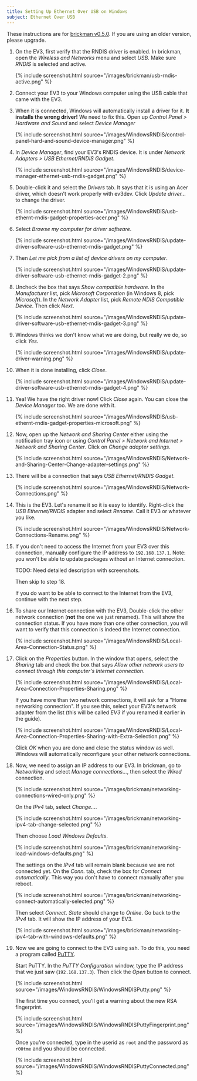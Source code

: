 ```yaml
---
title: Setting Up Ethernet Over USB on Windows
subject: Ethernet Over USB
---
```


These instructions are for [brickman v0.5.0](http://www.ev3dev.org/news/2015/02/24/Package-Release/).
If you are using an older version, please upgrade.

1.  On the EV3, first verify that the RNDIS driver is enabled. In brickman,
    open the *Wireless and Networks* menu and select *USB*. Make sure *RNDIS*
    is selected and active.

    {% include screenshot.html source="/images/brickman/usb-rndis-active.png" %}

2.  Connect your EV3 to your Windows computer using the USB cable that came with
    the EV3.

3.  When it is connected, Windows will automatically install a driver for it.
    **It installs the wrong driver!** We need to fix this. Open up *Control
    Panel > Hardware and Sound* and select *Device Manager*

    {% include screenshot.html source="/images/WindowsRNDIS/control-panel-hard-and-sound-device-manager.png" %}

4.  In *Device Manager*, find your EV3's RNDIS device. It is under *Network
    Adapters > USB Ethernet/RNDIS Gadget*.


    {% include screenshot.html source="/images/WindowsRNDIS/device-manager-ethernet-usb-rndis-gadget.png" %}

5.  Double-click it and select the *Drivers* tab. It says that it is using an
    Acer driver, which doesn't work properly with ev3dev. Click *Update
    driver...* to change the driver.

    {% include screenshot.html source="/images/WindowsRNDIS/usb-ethernt-rndis-gadget-properties-acer.png" %}

6.  Select *Browse my computer for driver software*.

    {% include screenshot.html source="/images/WindowsRNDIS/update-driver-software-usb-ethernet-rndis-gadget.png" %}

7.  Then *Let me pick from a list of device drivers on my computer*.

    {% include screenshot.html source="/images/WindowsRNDIS/update-driver-software-usb-ethernet-rndis-gadget-2.png" %}

8.  Uncheck the box that says *Show compatible hardware*. In the *Manufacturer*
    list, pick *Microsoft Corporation* (in Windows 8, pick *Microsoft*). In
    the *Network Adapter* list, pick *Remote NDIS Compatible Device*. Then
    click *Next*.

    {% include screenshot.html source="/images/WindowsRNDIS/update-driver-software-usb-ethernet-rndis-gadget-3.png" %}

9.  Windows thinks we don't know what we are doing, but really we do, so click
    *Yes*.

    {% include screenshot.html source="/images/WindowsRNDIS/update-driver-warning.png" %}

10. When it is done installing, click *Close*.

    {% include screenshot.html source="/images/WindowsRNDIS/update-driver-software-usb-ethernet-rndis-gadget-4.png" %}

11. Yea! We have the right driver now! Click *Close* again. You can close the
    *Device Manager* too. We are done with it.

    {% include screenshot.html source="/images/WindowsRNDIS/usb-ethernt-rndis-gadget-properties-microsoft.png" %}

12. Now, open up the *Network and Sharing Center* either using the notification
    tray icon or using *Control Panel > Network and Internet > Network and
    Sharing Center*. Click on *Change adapter settings*.

    {% include screenshot.html source="/images/WindowsRNDIS/Network-and-Sharing-Center-Change-adapter-settings.png" %}

13. There will be a connection that says *USB Ethernet/RNDIS Gadget*.

    {% include screenshot.html source="/images/WindowsRNDIS/Network-Connections.png" %}

14. This is the EV3. Let's rename it so it is easy to identify. Right-click the
    *USB Ethernet/RNDIS* adapter and select *Rename*. Call it EV3 or whatever
    you like.

    {% include screenshot.html source="/images/WindowsRNDIS/Network-Connections-Rename.png" %}

15. If you don't need to access the Internet from your EV3 over this
    connection, manually configure the IP address to `192.168.137.1`. Note:
    you won't be able to update packages without an Internet connection.

    TODO: Need detailed description with screenshots.

    Then skip to step 18.

    If you do want to be able to connect to the Internet from the EV3, continue
    with the next step.

16. To share our Internet connection with the EV3, Double-click the other
    network connection (**not** the one we just renamed). This will show the
    connection status. If you have more than one other connection, you will
    want to verify that this connection is indeed the Internet connection.

    {% include screenshot.html source="/images/WindowsRNDIS/Local-Area-Connection-Status.png" %}

17. Click on the *Properties* button. In the window that opens, select the
    *Sharing* tab and check the box that says *Allow other network users to
    connect through this computer's Internet connection*.

    {% include screenshot.html source="/images/WindowsRNDIS/Local-Area-Connection-Properties-Sharing.png" %}

    If you have more than two network connections, it will ask for a "Home
    networking connection". If you see this, select your EV3's network adapter
    from the list (this will be called *EV3* if you renamed it earlier in the
    guide).

    {% include screenshot.html source="/images/WindowsRNDIS/Local-Area-Connection-Properties-Sharing-with-Extra-Selection.png" %}

    Click *OK* when you are done and close the status window as well. Windows
    will automatically reconfigure your other network connections.

18. Now, we need to assign an IP address to our EV3. In brickman, go to
    *Networking* and select *Manage connections...*, then select the *Wired*
    connection.

    {% include screenshot.html source="/images/brickman/networking-connections-wired-only.png" %}

    On the *IPv4* tab, select *Change...*.

    {% include screenshot.html source="/images/brickman/networking-ipv4-tab-change-selected.png" %}

    Then choose *Load Windows Defaults*.

    {% include screenshot.html source="/images/brickman/networking-load-windows-defaults.png" %}

    The settings on the *IPv4* tab will remain blank because we are not
    connected yet. On the *Conn.* tab, check the box for *Connect automatically*.
    This way you don't have to connect manually after you reboot.

    {% include screenshot.html source="/images/brickman/networking-connect-automatically-selected.png" %}

    Then select *Connect*. *State* should change to *Online*. Go back to
    the *IPv4* tab. It will show the IP address of your EV3.

    {% include screenshot.html source="/images/brickman/networking-ipv4-tab-with-windows-defaults.png" %}

19. Now we are going to connect to the EV3 using ssh. To do this, you need a
    program called [PuTTY].

    Start PuTTY. In the *PuTTY Configuration* window, type the IP address that
    we just saw (`192.168.137.3`). Then click the *Open* button to connect.

    {% include screenshot.html source="/images/WindowsRNDIS/WindowsRNDISPutty.png" %}

    The first time you connect, you'll get a warning about the new RSA fingerprint.

    {% include screenshot.html source="/images/WindowsRNDIS/WindowsRNDISPuttyFingerprint.png" %}

    Once you're connected, type in the userid as `root` and the password as `r00tme` and you should be connected.

    {% include screenshot.html source="/images/WindowsRNDIS/WindowsRNDISPuttyConnected.png" %}

[PuTTY]: http://www.chiark.greenend.org.uk/%7Esgtatham/putty/